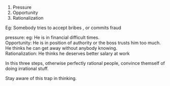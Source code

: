 
1) Pressure
2) Opportunity
3) Rationalization

Eg: Somebody tries to accept bribes , or commits fraud

pressure: eg: He is in financial difficult times.    
Opportunity: He is in position of authority or the boss trusts him too much. He thinks he can get away without anybody knowing.  
Rationalization: He thinks he deserves better salary at work

In this three steps, otherwise perfectly rational people, convince themself of doing irrational stuff.  

Stay aware of this trap in thinking.